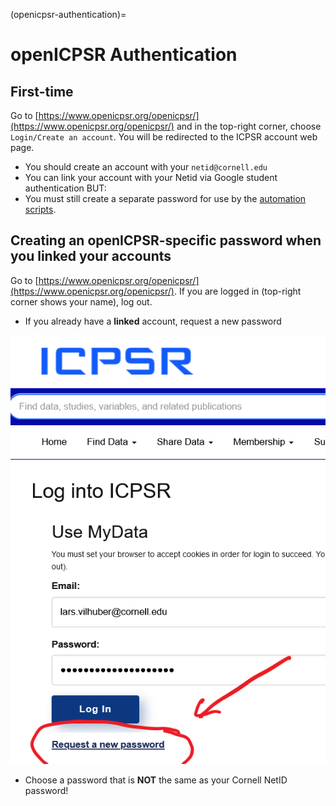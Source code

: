(openicpsr-authentication)=
# openICPSR Authentication

## First-time 

Go to [https://www.openicpsr.org/openicpsr/](https://www.openicpsr.org/openicpsr/) and in the top-right corner, choose `Login/Create an account`. You will be redirected to the ICPSR account web page.

- You should create an account with your `netid@cornell.edu`
- You can link your account with your Netid via Google student authentication BUT:
- You must still create a separate password for use by the [automation scripts](setup-bash).

## Creating an openICPSR-specific password when you linked your accounts

Go to [https://www.openicpsr.org/openicpsr/](https://www.openicpsr.org/openicpsr/). If you are logged in (top-right corner shows your name), log out.

- If you already have a **linked** account, request a new password

![Password request](images/icpsr-password-request.png)

- Choose a password that is **NOT** the same as your Cornell NetID password! 
 